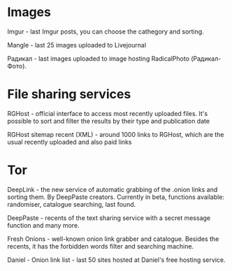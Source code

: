# Images
Imgur - last Imgur posts, you can choose the cathegory and sorting.

Mangle - last 25 images uploaded to Livejournal

Радикал - last images uploaded to image hosting RadicalPhoto (Радикал-Фото).
# File sharing services

RGHost - official interface to access most recently uploaded files. It's possible to sort and filter the results by their type and publication date

RGHost sitemap recent (XML) - around 1000 links to RGHost, which are the usual recently uploaded and also paid links
# Tor
DeepLink - the new service of automatic grabbing of the .onion links and sorting them. By DeepPaste creators. Currently in beta, functions available: randomiser, catalogue searching, last found.

DeepPaste - recents of the text sharing service with a secret message function and many more.

Fresh Onions - well-known onion link grabber and catalogue. Besides the recents, it has the forbidden words filter and searching machine.

Daniel - Onion link list - last 50 sites hosted at Daniel's free hosting service.
